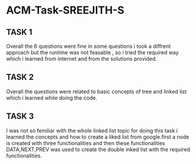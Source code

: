 # ACM-Task-SREEJITH-S
## TASK 1
Overall the 6 questions were fine in some questions i took a diffrent approach but the runtime was not feasable , so i tried the required way which i learned from internet and from the solutions provided.
## TASK 2
Overall the questions were related to basic concepts of tree and linked list which i learned while doing the code.
## TASK 3
I was not so femiliar with the whole linked list topic for doing this task i learned the concepts and how to create a liked list from google.first a node is created with three functionalities and then these functionalities DATA,NEXT,PREV was used to create the double inked list with the required functionalities.
